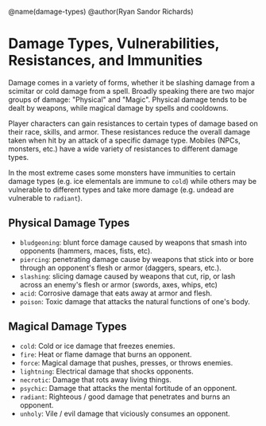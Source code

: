 @name(damage-types)
@author(Ryan Sandor Richards)

# Damage Types, Vulnerabilities, Resistances, and Immunities
Damage comes in a variety of forms, whether it be slashing damage from a
scimitar or cold damage from a spell. Broadly speaking there are two major
groups of damage: "Physical" and "Magic". Physical damage tends to be dealt by
weapons, while magical damage by spells and cooldowns.

Player characters can gain resistances to certain types of damage based on their
race, skills, and armor. These resistances reduce the overall damage taken when
hit by an attack of a specific damage type. Mobiles (NPCs, monsters, etc.) have
a wide variety of resistances to different damage types.

In the most extreme cases some monsters have immunities to certain damage types
(e.g. ice elementals are immune to `cold`) while others may be vulnerable to
different types and take more damage (e.g. undead are vulnerable to `radiant`).

## Physical Damage Types

* `bludgeoning`: blunt force damage caused by weapons that smash into
  opponents (hammers, maces, fists, etc).
* `piercing`: penetrating damage cause by weapons that stick into or bore
  through an opponent's flesh or armor (daggers, spears, etc.).
* `slashing`: slicing damage caused by weapons that cut, rip, or lash across an
  enemy's flesh or armor (swords, axes, whips, etc)
* `acid`: Corrosive damage that eats away at armor and flesh.
* `poison`: Toxic damage that attacks the natural functions of one's body.

## Magical Damage Types

* `cold`: Cold or ice damage that freezes enemies.
* `fire`: Heat or flame damage that burns an opponent.
* `force`: Magical damage that pushes, presses, or throws enemies.
* `lightning`: Electrical damage that shocks opponents.
* `necrotic`: Damage that rots away living things.
* `psychic`: Damage that attacks the mental fortitude of an opponent.
* `radiant`: Righteous / good damage that penetrates and burns an opponent.
* `unholy`: Vile / evil damage that viciously consumes an opponent.
